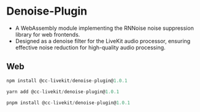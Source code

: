# Denoise-Plugin

- A WebAssembly module implementing the RNNoise noise suppression library for web frontends.
- Designed as a denoise filter for the LiveKit audio processor, ensuring effective noise reduction for high-quality audio processing.

## Web
```js
npm install @cc-livekit/denoise-plugin@1.0.1

yarn add @cc-livekit/denoise-plugin@1.0.1

pnpm install @cc-livekit/denoise-plugin@1.0.1
```
